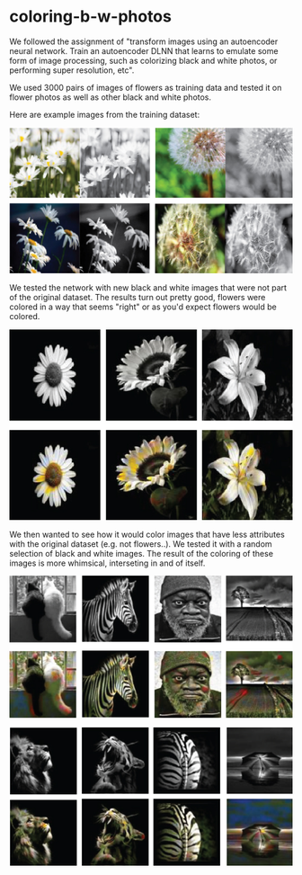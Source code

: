 # coloring-b-w-photos
We followed the assignment of "transform images using an autoencoder neural network. Train an autoencoder DLNN that learns to emulate some form of image processing, such as colorizing black and white photos, or performing super resolution, etc".

We used 3000 pairs of images of flowers as training data and tested it on flower photos as well as other black and white photos. 

Here are example images from the training dataset:

![](Results/flower_training_coloring-04.jpg)


We tested the network with new black and white images that were not part of the original dataset. The results turn out pretty good, flowers were colored in a way that seems "right" or as you'd expect flowers would be colored.

![](Results/flower_training_coloring-02.jpg)


We then wanted to see how it would color images that have less attributes with the original dataset (e.g. not flowers..). We tested it with a random selection of black and white images. 
The result of the coloring of these images is more whimsical, interseting in and of itself. 

![](Results/flower_training_coloring-01.jpg)


![](Results/flower_training_coloring-03.jpg)
